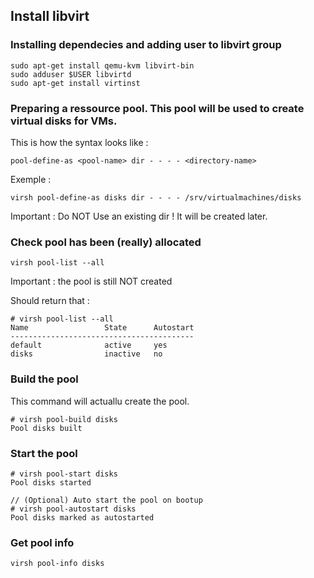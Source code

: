 ## Install libvirt

### Installing dependecies and adding user to libvirt group

```shell
sudo apt-get install qemu-kvm libvirt-bin
sudo adduser $USER libvirtd
sudo apt-get install virtinst
```

### Preparing a ressource pool. This pool will be used to create virtual disks for VMs.
This is how the syntax looks like :

```shell
pool-define-as <pool-name> dir - - - - <directory-name>
```

Exemple :

```shell
virsh pool-define-as disks dir - - - - /srv/virtualmachines/disks
```

Important : Do NOT Use an existing dir ! It will be created later.

### Check pool has been (really) allocated

```shell
virsh pool-list --all
```

Important : the pool is still NOT created

Should return that :

```shell
# virsh pool-list --all
Name                 State      Autostart 
-----------------------------------------
default              active     yes       
disks                inactive   no      
```

### Build the pool

This command will actuallu create the pool.

```shell
# virsh pool-build disks
Pool disks built
```
### Start the pool

```shell
# virsh pool-start disks
Pool disks started

// (Optional) Auto start the pool on bootup
# virsh pool-autostart disks
Pool disks marked as autostarted
```
### Get pool info

```shell
virsh pool-info disks
```
